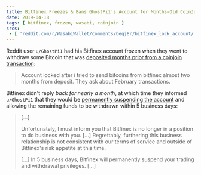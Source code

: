 ```yaml
---
title: Bitfinex Freezes & Bans GhostPi1's Account for Months-Old CoinJoin Deposit
date: 2019-04-18
tags: [ bitfinex, frozen, wasabi, coinjoin ]
srcs:
 - [ 'reddit.com/r/WasabiWallet/comments/beqj8r/bitfinex_lock_account/', 'archive.ph/4Kyxg' ]
---
```


Reddit user `u/GhostPi1` had his Bitfinex account frozen when they went to
withdraw some Bitcoin that was [deposited months prior from a coinjoin
transaction](https://archive.ph/4Kyxg#selection-1991.0-1991.130):

> Account locked after i tried to send bitcoins from bitfinex almost two months
> from deposit. They ask about February transactions.

Bitfinex didn't reply _back for nearly a month_, at which time they informed
`u/GhostPi1` that they would be [permanently suspending the
account](notice.png) and allowing the remaining funds to be withdrawn within 5
business days:

> [...]
>
> Unfortunately, I must inform you that Bitfinex is no longer in a position to
> do business with you. [...] Regrettably, furthering this business
> relationship is not consistent with our terms of service and outside of
> Bitfinex's risk appetite at this time.
>
> [...] In 5 business days, Bitfinex will permanently suspend your trading and
> withdrawal privileges. [...]

